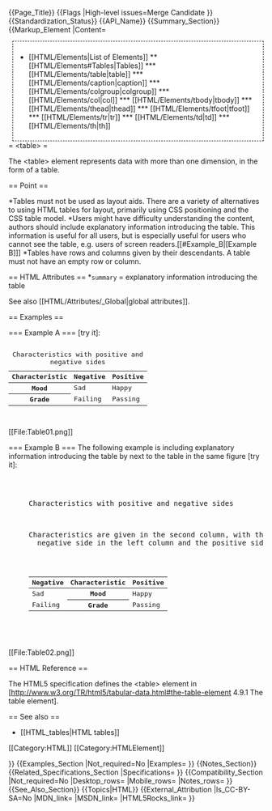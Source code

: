 {{Page_Title}}
{{Flags
|High-level issues=Merge Candidate
}}
{{Standardization_Status}}
{{API_Name}}
{{Summary_Section}}
{{Markup_Element
|Content=

<div style='float: right;background: white;border:1px dashed black;padding: 1ex;margin-left: 1ex;'>

* [[HTML/Elements|List of Elements]]
** [[HTML/Elements#Tables|Tables]]
*** [[HTML/Elements/table|table]]
*** [[HTML/Elements/caption|caption]]
*** [[HTML/Elements/colgroup|colgroup]]
*** [[HTML/Elements/col|col]]
*** [[HTML/Elements/tbody|tbody]]
*** [[HTML/Elements/thead|thead]]
*** [[HTML/Elements/tfoot|tfoot]]
*** [[HTML/Elements/tr|tr]]
*** [[HTML/Elements/td|td]]
*** [[HTML/Elements/th|th]]

</div>

= &lt;table&gt; =

The &lt;table&gt; element represents data with more than one dimension, in the form of a table.

== Point ==

*Tables must not be used as layout aids. There are a variety of alternatives to using HTML tables for layout, primarily using CSS positioning and the CSS table model.
*Users might have difficulty understanding the content, authors should include explanatory information introducing the table. This information is useful for all users, but is especially useful for users who cannot see the table, e.g. users of screen readers.[[#Example_B|[Example B]]]
*Tables have rows and columns given by their descendants. A table must not have an empty row or column. 

== HTML Attributes ==
*<code>summary</code> = explanatory information introducing the table

See also [[HTML/Attributes/_Global|global attributes]].

== Examples ==

=== Example A ===
[try it]:
<pre>
<table>
  <caption>Characteristics with positive and negative sides</caption>
  <thead>
    <tr>
      <th>Characteristic</th>
      <th>Negative</th>
      <th>Positive</th>
    </tr>
  </thead>
  <tbody>
    <tr>
      <th>Mood</th>
      <td>Sad</td>
      <td>Happy</td>
    </tr>
    <tr>
      <th>Grade</th>
      <td>Failing</td>
      <td>Passing</td>
    </tr>
  </tbody>
</table>
</pre>

[[File:Table01.png]]

=== Example B ===
The following example is including explanatory information introducing the table by next to the table in the same figure [try it]:
<pre>
<figure>
  <figcaption>Characteristics with positive and negative sides</figcaption>
  <p>Characteristics are given in the second column, with the
  negative side in the left column and the positive side in the right column.</p>
  <table>
    <thead>
      <tr>
        <th id="n">Negative</th>
        <th>Characteristic</th>
        <th id="p">Positive</th>
      </tr>
    </thead>
    <tbody>
      <tr>
        <td headers="n r1">Sad</td>
        <th id="r1">Mood</th>
        <td headers="p r1">Happy</td>
      </tr>
      <tr>
        <td headers="n r2">Failing</td>
        <th id="r2">Grade</th>
        <td headers="p r2">Passing</td>
      </tr>
    </tbody>
   </table>
</figure>
</pre>

[[File:Table02.png]]

== HTML Reference ==

The HTML5 specification defines the &lt;table&gt; element in [http://www.w3.org/TR/html5/tabular-data.html#the-table-element 4.9.1 The table element].

== See also ==

* [[HTML_tables|HTML tables]]

[[Category:HTML]]
[[Category:HTMLElement]]

}}
{{Examples_Section
|Not_required=No
|Examples=
}}
{{Notes_Section}}
{{Related_Specifications_Section
|Specifications=
}}
{{Compatibility_Section
|Not_required=No
|Desktop_rows=
|Mobile_rows=
|Notes_rows=
}}
{{See_Also_Section}}
{{Topics|HTML}}
{{External_Attribution
|Is_CC-BY-SA=No
|MDN_link=
|MSDN_link=
|HTML5Rocks_link=
}}